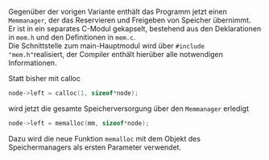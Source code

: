 Gegenüber der vorigen Variante enthält das Programm jetzt einen `Memmanager`, der das Reservieren und Freigeben von Speicher übernimmt.  
Er ist in ein separates C-Modul gekapselt, bestehend aus den Deklarationen in `mem.h` und den Definitionen in `mem.c`.  
Die Schnittstelle zum main-Hauptmodul wird über `#include "mem.h"`realisiert, der Compiler enthält hierüber alle notwendigen Informationen.  

Statt bisher mit calloc
```C
node->left = calloc(1, sizeof*node);
```
wird jetzt die gesamte Speicherversorgung über den `Memmanager` erledigt
```C
node->left = memalloc(mm, sizeof*node);
```
Dazu wird die neue Funktion `memalloc` mit dem Objekt des Speichermanagers als ersten Parameter verwendet.
